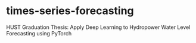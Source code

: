 # times-series-forecasting
HUST Graduation Thesis: Apply Deep Learning to Hydropower Water Level Forecasting using PyTorch
